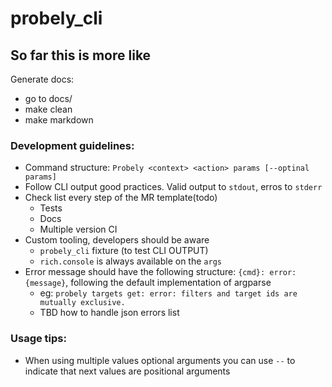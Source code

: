 # probely_cli

## So far this is more like

Generate docs:

* go to docs/
* make clean
* make markdown

### Development guidelines:

* Command structure: `Probely <context> <action> params [--optinal params]`
* Follow CLI output good practices. Valid output to `stdout`, erros to `stderr`
* Check list every step of the MR template(todo)
    * Tests
    * Docs
    * Multiple version CI
* Custom tooling, developers should be aware
    * `probely_cli` fixture (to test CLI OUTPUT)
    * `rich.console` is always available on the `args`
* Error message should have the following structure: `{cmd}: error: {message}`,
  following the default implementation of argparse
    * eg: `probely targets get: error: filters and target ids are mutually exclusive.`
    * TBD how to handle json errors list

### Usage tips:

* When using multiple values optional arguments you can use `--` to indicate that next
  values are positional arguments